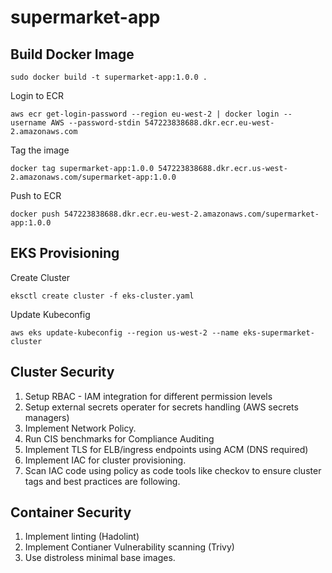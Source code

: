 # supermarket-app

## Build Docker Image

```
sudo docker build -t supermarket-app:1.0.0 .
```

Login to ECR

```
aws ecr get-login-password --region eu-west-2 | docker login --username AWS --password-stdin 547223838688.dkr.ecr.eu-west-2.amazonaws.com
```


Tag the image

```
docker tag supermarket-app:1.0.0 547223838688.dkr.ecr.us-west-2.amazonaws.com/supermarket-app:1.0.0
```
Push to ECR

```
docker push 547223838688.dkr.ecr.eu-west-2.amazonaws.com/supermarket-app:1.0.0
```


## EKS Provisioning

Create Cluster

```
eksctl create cluster -f eks-cluster.yaml
```

Update Kubeconfig

```
aws eks update-kubeconfig --region us-west-2 --name eks-supermarket-cluster
```

## Cluster Security

1. Setup RBAC - IAM integration for different permission levels
2. Setup external secrets operater for secrets handling (AWS secrets managers)
3. Implement Network Policy.
4. Run CIS benchmarks for Compliance Auditing
5. Implement TLS for ELB/ingress endpoints using ACM (DNS required)
6. Implement IAC for cluster provisioning.
7. Scan IAC code using policy as code tools like checkov to ensure cluster tags and best practices are following.


## Container Security

1. Implement linting (Hadolint)
2. Implement Contianer Vulnerability scanning (Trivy)
3. Use distroless minimal base images.